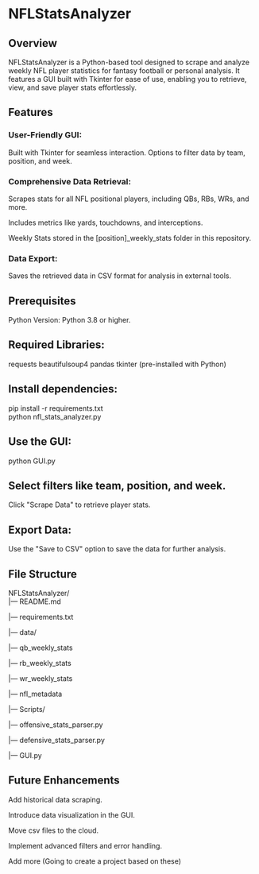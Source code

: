 # NFLStatsAnalyzer
## Overview
NFLStatsAnalyzer is a Python-based tool designed to scrape and analyze weekly NFL player statistics for fantasy football or personal analysis. It features a GUI built with Tkinter for ease of use, enabling you to retrieve, view, and save player stats effortlessly.

## Features
### User-Friendly GUI:
Built with Tkinter for seamless interaction.
Options to filter data by team, position, and week.

### Comprehensive Data Retrieval:
Scrapes stats for all NFL positional players, including QBs, RBs, WRs, and more.

Includes metrics like yards, touchdowns, and interceptions.

Weekly Stats stored in the [position]_weekly_stats folder in this repository.

### Data Export:
Saves the retrieved data in CSV format for analysis in external tools.

## Prerequisites
Python Version: Python 3.8 or higher.

## Required Libraries:
requests
beautifulsoup4
pandas
tkinter (pre-installed with Python)

## Install dependencies:
pip install -r requirements.txt  
python nfl_stats_analyzer.py  

## Use the GUI:
python GUI.py

## Select filters like team, position, and week.
Click "Scrape Data" to retrieve player stats.

## Export Data:
Use the "Save to CSV" option to save the data for further analysis.

## File Structure
NFLStatsAnalyzer/  
|— README.md  

|— requirements.txt  

|— data/

|— qb_weekly_stats

|— rb_weekly_stats

|— wr_weekly_stats

|— nfl_metadata

|— Scripts/

|— offensive_stats_parser.py

|— defensive_stats_parser.py  

|— GUI.py


## Future Enhancements
Add historical data scraping.

Introduce data visualization in the GUI.

Move csv files to the cloud.

Implement advanced filters and error handling.

Add more (Going to create a project based on these)
